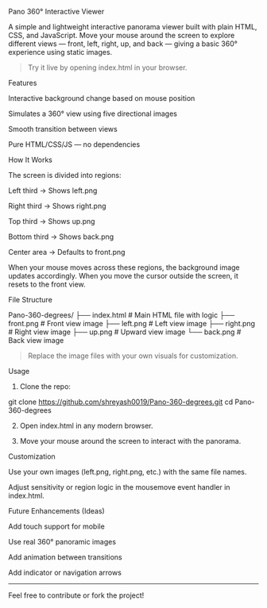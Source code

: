 Pano 360° Interactive Viewer

A simple and lightweight interactive panorama viewer built with plain HTML, CSS, and JavaScript. Move your mouse around the screen to explore different views — front, left, right, up, and back — giving a basic 360° experience using static images.

> Try it live by opening index.html in your browser.



Features

Interactive background change based on mouse position

Simulates a 360° view using five directional images

Smooth transition between views

Pure HTML/CSS/JS — no dependencies


How It Works

The screen is divided into regions:

Left third → Shows left.png

Right third → Shows right.png

Top third → Shows up.png

Bottom third → Shows back.png

Center area → Defaults to front.png


When your mouse moves across these regions, the background image updates accordingly. When you move the cursor outside the screen, it resets to the front view.

File Structure

Pano-360-degrees/
├── index.html        # Main HTML file with logic
├── front.png         # Front view image
├── left.png          # Left view image
├── right.png         # Right view image
├── up.png            # Upward view image
└── back.png          # Back view image

> Replace the image files with your own visuals for customization.



Usage

1. Clone the repo:



git clone https://github.com/shreyash0019/Pano-360-degrees.git
cd Pano-360-degrees

2. Open index.html in any modern browser.


3. Move your mouse around the screen to interact with the panorama.



Customization

Use your own images (left.png, right.png, etc.) with the same file names.

Adjust sensitivity or region logic in the mousemove event handler in index.html.


Future Enhancements (Ideas)

Add touch support for mobile

Use real 360° panoramic images

Add animation between transitions

Add indicator or navigation arrows



---

Feel free to contribute or fork the project!


